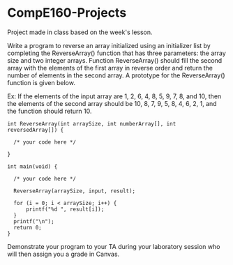# CompE160-Projects
Project made in class based on the week's lesson.

Write a program to reverse an array initialized using an initializer list by completing the ReverseArray() function that has three parameters: the array size and two integer arrays. Function ReverseArray() should fill the second array with the elements of the first array in reverse order and return the number of elements in the second array. A prototype for the ReverseArray() function is given below.

Ex: If the elements of the input array are 1, 2, 6, 4, 8, 5, 9, 7, 8, and 10, then the elements of the second array should be 10, 8, 7, 9, 5, 8, 4, 6, 2, 1, and the function should return 10.


    int ReverseArray(int arraySize, int numberArray[], int reversedArray[]) {

      /* your code here */
   
    }

    int main(void) {

      /* your code here */

      ReverseArray(arraySize, input, result);

      for (i = 0; i < arraySize; i++) {
          printf("%d ", result[i]);
      }
      printf("\n");
      return 0;
    }
Demonstrate your program to your TA during your laboratory session who will then assign you a grade in Canvas.
